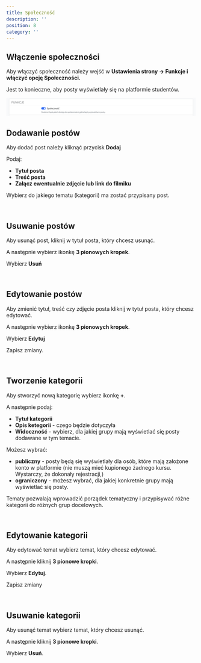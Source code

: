 ```yaml
---
title: Społeczność
description: ''
position: 8
category: ''
---
```


## Włączenie społeczności

Aby włączyć społeczność należy wejść w **Ustawienia strony -> Funkcje i włączyć opcję Społeczności.** 

Jest to konieczne, aby posty wyświetlały się na platformie studentów. 

<img src="/img/screen-wl-spolecznosci.png" alt=""/>

<br>

## Dodawanie postów

Aby dodać post należy kliknąć przycisk **Dodaj**

Podaj:
* **Tytuł posta**
* **Treść posta**
* **Załącz ewentualnie zdjęcie lub link do filmiku**

Wybierz do jakiego tematu (kategorii) ma zostać przypisany post.

<br>

## Usuwanie postów

Aby usunąć post, kliknij w tytuł posta, który chcesz usunąć.

A następnie wybierz ikonkę **3 pionowych kropek**.

Wybierz **Usuń**

<br>

## Edytowanie postów

Aby zmienić tytuł, treść czy zdjęcie posta kliknij w tytuł posta, który chcesz edytować.

A następnie wybierz ikonkę **3 pionowych kropek**.

Wybierz **Edytuj**

Zapisz zmiany.

<br>

## Tworzenie kategorii

Aby stworzyć nową kategorię wybierz ikonkę **+**.

A następnie podaj:
* **Tytuł kategorii**
* **Opis ketegorii** - czego będzie dotyczyła
* **Widoczność** - wybierz, dla jakiej grupy mają wyświetlać się posty dodawane w tym temacie.

Możesz wybrać:
* **publiczny** - posty będą się wyświetlały dla osób, które mają założone konto w platformie (nie muszą mieć kupionego żadnego kursu. Wystarczy, że dokonały rejestracji,)
* **ograniczony** - możesz wybrać, dla jakiej konkretnie grupy mają wyświetlać się posty. 

Tematy pozwalają wprowadzić porządek tematyczny i przypisywać różne kategorii do różnych grup docelowych.

<br>

## Edytowanie kategorii 

Aby edytować temat wybierz temat, który chcesz edytować.

A następnie kliknij **3 pionowe kropki**.

Wybierz **Edytuj**.

Zapisz zmiany

<br>

## Usuwanie kategorii

Aby usunąć temat wybierz temat, który chcesz usunąć.

A następnie kliknij **3 pionowe kropki**.

Wybierz **Usuń**.




